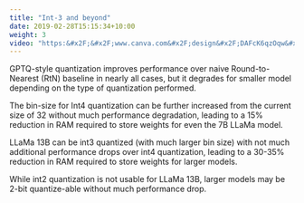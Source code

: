 ```yaml
---
title: "Int-3 and beyond"
date: 2019-02-28T15:15:34+10:00
weight: 3
video: "https:&#x2F;&#x2F;www.canva.com&#x2F;design&#x2F;DAFcK6qzOqw&#x2F;view?embed"
---
```


GPTQ-style quantization improves performance over naive Round-to-Nearest (RtN) baseline in nearly all cases, but it degrades for smaller model depending on the type of quantization performed.

The bin-size for Int4 quantization can be further increased from the current size of 32 without much performance degradation, leading to a 15% reduction in RAM required to store weights for even the 7B LLaMa model.

LLaMa 13B can be int3 quantized (with much larger bin size) with not much additional performance drops over int4 quantization, leading to a 30-35% reduction in RAM required to store weights for larger models.

While int2 quantization is not usable for LLaMa 13B, larger models may be 2-bit quantize-able without much performance drop.

